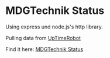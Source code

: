 # MDGTechnik Status

Using express und node.js's http library.

Pulling data from [UpTimeRobot](http://uptimerobot.com)


Find it here: [MDGTechnik Status](http://mdgtechnik-status.herokuapp.com)